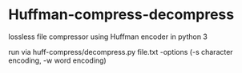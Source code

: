# Huffman-compress-decompress
lossless file compressor using Huffman encoder in python 3

run via huff-compress/decompress.py file.txt -options (-s character encoding, -w word encoding)
